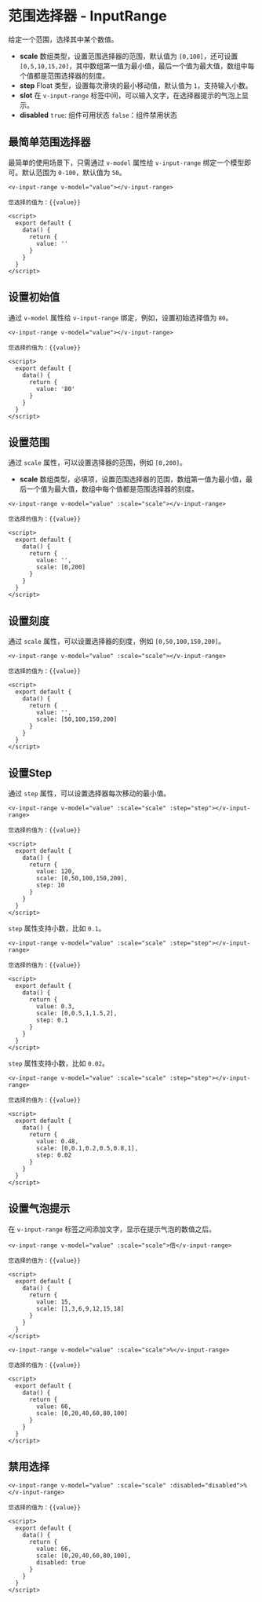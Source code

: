 # 范围选择器 - InputRange

给定一个范围，选择其中某个数值。

* **scale** 数组类型，设置范围选择器的范围，默认值为 `[0,100]`，还可设置 `[0,5,10,15,20]`，其中数组第一值为最小值，最后一个值为最大值，数组中每个值都是范围选择器的刻度。
* **step** Float 类型，设置每次滑块的最小移动值，默认值为 `1`，支持输入小数。
* **slot** 在 `v-input-range` 标签中间，可以输入文字，在选择器提示的气泡上显示。
* **disabled** `true`: 组件可用状态 `false`：组件禁用状态


## 最简单范围选择器

最简单的使用场景下，只需通过 `v-model` 属性给 `v-input-range` 绑定一个模型即可。默认范围为 `0-100`，默认值为 `50`。

```vue
<v-input-range v-model="value"></v-input-range>

您选择的值为：{{value}}

<script>
  export default {
    data() {
      return {
        value: ''
      }
    }
  }
</script>
```

## 设置初始值

通过 `v-model` 属性给 `v-input-range` 绑定，例如，设置初始选择值为 `80`。

```vue
<v-input-range v-model="value"></v-input-range>

您选择的值为：{{value}}

<script>
  export default {
    data() {
      return {
        value: '80'
      }
    }
  }
</script>
```

## 设置范围

通过 `scale` 属性，可以设置选择器的范围，例如 `[0,200]`。

* **scale** 数组类型，必填项，设置范围选择器的范围，数组第一值为最小值，最后一个值为最大值，数组中每个值都是范围选择器的刻度。

```vue
<v-input-range v-model="value" :scale="scale"></v-input-range>

您选择的值为：{{value}}

<script>
  export default {
    data() {
      return {
        value: '',
        scale: [0,200]
      }
    }
  }
</script>
```

## 设置刻度

通过 `scale` 属性，可以设置选择器的刻度，例如 `[0,50,100,150,200]`。


```vue
<v-input-range v-model="value" :scale="scale"></v-input-range>

您选择的值为：{{value}}

<script>
  export default {
    data() {
      return {
        value: '',
        scale: [50,100,150,200]
      }
    }
  }
</script>
```

## 设置Step

通过 `step` 属性，可以设置选择器每次移动的最小值。

```vue
<v-input-range v-model="value" :scale="scale" :step="step"></v-input-range>

您选择的值为：{{value}}

<script>
  export default {
    data() {
      return {
        value: 120,
        scale: [0,50,100,150,200],
        step: 10
      }
    }
  }
</script>
```

 `step` 属性支持小数，比如 `0.1`。

```vue
<v-input-range v-model="value" :scale="scale" :step="step"></v-input-range>

您选择的值为：{{value}}

<script>
  export default {
    data() {
      return {
        value: 0.3,
        scale: [0,0.5,1,1.5,2],
        step: 0.1
      }
    }
  }
</script>
```

 `step` 属性支持小数，比如 `0.02`。

```vue
<v-input-range v-model="value" :scale="scale" :step="step"></v-input-range>

您选择的值为：{{value}}

<script>
  export default {
    data() {
      return {
        value: 0.48,
        scale: [0,0.1,0.2,0.5,0.8,1],
        step: 0.02
      }
    }
  }
</script>
```

## 设置气泡提示

在 `v-input-range` 标签之间添加文字，显示在提示气泡的数值之后。

```vue
<v-input-range v-model="value" :scale="scale">倍</v-input-range>

您选择的值为：{{value}}

<script>
  export default {
    data() {
      return {
        value: 15,
        scale: [1,3,6,9,12,15,18]
      }
    }
  }
</script>
```

```vue
<v-input-range v-model="value" :scale="scale">%</v-input-range>

您选择的值为：{{value}}

<script>
  export default {
    data() {
      return {
        value: 66,
        scale: [0,20,40,60,80,100]
      }
    }
  }
</script>
```

## 禁用选择

```vue
<v-input-range v-model="value" :scale="scale" :disabled="disabled">%</v-input-range>

您选择的值为：{{value}}

<script>
  export default {
    data() {
      return {
        value: 66,
        scale: [0,20,40,60,80,100],
        disabled: true
      }
    }
  }
</script>
```
